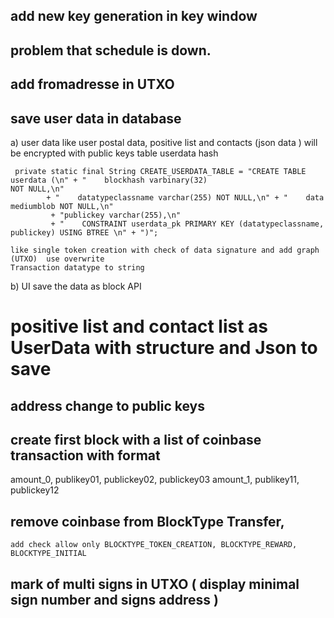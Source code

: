 



 
## add new key generation in key window
 

## problem that schedule is down.
  

## add fromadresse in UTXO



## save user data in database
  a) user data like  user postal data,  positive list and contacts (json data ) will be encrypted with public keys
    table userdata  hash
    
     private static final String CREATE_USERDATA_TABLE = "CREATE TABLE userdata (\n" + "    blockhash varbinary(32) 						NOT NULL,\n"
            + "    datatypeclassname varchar(255) NOT NULL,\n" + "    data mediumblob NOT NULL,\n"
             + "publickey varchar(255),\n" 
             + "    CONSTRAINT userdata_pk PRIMARY KEY (datatypeclassname, publickey) USING BTREE \n" + ")";
    
    like single token creation with check of data signature and add graph (UTXO)  use overwrite
    Transaction datatype to string 
  b) UI save the data as block API 

# positive list and contact list as UserData with structure and Json to save
 


## address change to public keys

## create first block with a list of coinbase transaction with format
amount_0, publikey01, publickey02,  publickey03
amount_1, publikey11, publickey12


## remove coinbase from BlockType  Transfer, 
    add check allow only BLOCKTYPE_TOKEN_CREATION, BLOCKTYPE_REWARD, BLOCKTYPE_INITIAL

## mark of multi signs in UTXO    ( display   minimal sign number and signs address )
    